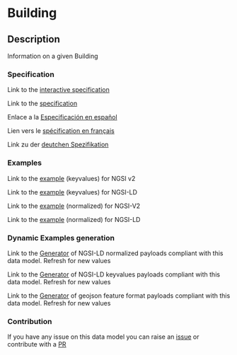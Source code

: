 # Building

## Description 

Information on a given Building
### Specification

Link to the [interactive specification](https://swagger.lab.fiware.org/?url=https://github.com/smart-data-models/dataModel.Building/blob/master/Building/swagger.yaml)

Link to the [specification](https://github.com/smart-data-models/dataModel.Building/blob/master/Building/doc/spec.md)

Enlace a la [Especificación en español](https://github.com/smart-data-models/dataModel.Building/blob/master/Building/doc/spec_ES.md)

Lien vers le [spécification en français](https://github.com/smart-data-models/dataModel.Building/blob/master/Building/doc/spec_FR.md)

Link zu der [deutchen Spezifikation](https://github.com/smart-data-models/dataModel.Building/blob/master/Building/doc/spec_DE.md)
### Examples

Link to the [example](https://github.com/smart-data-models/dataModel.Building/blob/master/Building/examples/example.json) (keyvalues) for NGSI v2

Link to the [example](https://github.com/smart-data-models/dataModel.Building/blob/master/Building/examples/example.jsonld) (keyvalues) for NGSI-LD

Link to the [example](https://github.com/smart-data-models/dataModel.Building/blob/master/Building/examples/example-normalized.json) (normalized) for NGSI-V2

Link to the [example](https://github.com/smart-data-models/dataModel.Building/blob/master/Building/examples/example-normalized.jsonld) (normalized) for NGSI-LD
### Dynamic Examples generation

Link to the [Generator](https://smartdatamodels.org/extra/ngsi-ld_generator_v0.92.php?schemaUrl=https://raw.githubusercontent.com/smart-data-models/dataModel.Building/master/Building/schema.json&email=info@smartdatamodels.org) of NGSI-LD normalized payloads compliant with this data model. Refresh for new values

Link to the [Generator](https://smartdatamodels.org/extra/ngsi-ld_generator_keyvalues_v0.92.php?schemaUrl=https://raw.githubusercontent.com/smart-data-models/dataModel.Building/master/Building/schema.json&email=info@smartdatamodels.org) of NGSI-LD keyvalues payloads compliant with this data model. Refresh for new values

Link to the [Generator](https://smartdatamodels.org/extra/geojson_features_generator_v1.0.php?schemaUrl=https://raw.githubusercontent.com/smart-data-models/dataModel.Building/master/Building/schema.json&email=info@smartdatamodels.org) of geojson feature format payloads compliant with this data model. Refresh for new values
### Contribution

 If you have any issue on this data model you can raise an [issue](https://github.com/smart-data-models/dataModel.Building/issues)  or contribute with a [PR](https://github.com/smart-data-models/dataModel.Building/pulls)